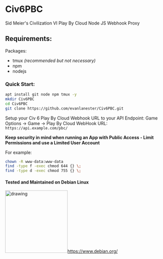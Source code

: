 # Civ6PBC
Sid Meier's Civilization VI Play By Cloud Node JS Webhook Proxy

## Requirements:
Packages:
- tmux *(recommended but not necessary)*
- npm
- nodejs

### Quick Start:
```bash
apt install git node npm tmux -y
mkdir Civ6PBC
cd Civ6PBC
git clone https://github.com/evanlanester/Civ6PBC.git
```

Setup your Civ 6 Play By Cloud Webhook URL to your API Endpoint:
Game Options -> Game -> Play By Cloud WebHook URL: `https://api.example.com/pbc/`

**Keep security in mind when running an App with Public Access - Limit Permissions and use a Limited User Account**

For example:
```bash
chown -R www-data:www-data
find -type f -exec chmod 644 {} \;
find -type d -exec chmod 755 {} \;
```

#### Tested and Maintained on Debian Linux
<img src="https://www.debian.org/Pics/debian-logo-1024x576.png" alt="drawing" width="200"/><https://www.debian.org/>
